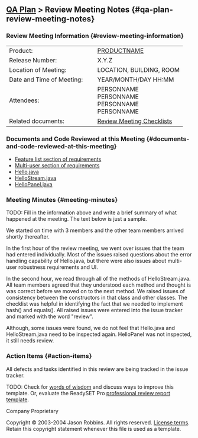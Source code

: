 [QA Plan](qa-plan.html) &gt; Review Meeting Notes {#qa-plan-review-meeting-notes}
-------------------------------------------------

### Review Meeting Information {#review-meeting-information}

<table>
<colgroup>
<col width="50%" />
<col width="50%" />
</colgroup>
<tbody>
<tr class="odd">
<td>Product:</td>
<td><a href="http://www.COMPANY.com/products/PRODUCTNAME/">PRODUCTNAME</a></td>
</tr>
<tr class="even">
<td>Release Number:</td>
<td>X.Y.Z</td>
</tr>
<tr class="odd">
<td>Location of Meeting:</td>
<td>LOCATION, BUILDING, ROOM</td>
</tr>
<tr class="even">
<td>Date and Time of Meeting:</td>
<td>YEAR/MONTH/DAY HH:MM</td>
</tr>
<tr class="odd">
<td>Attendees:</td>
<td><div>
PERSONNAME
</div>
<div>
PERSONNAME
</div>
<div>
PERSONNAME
</div>
<div>
PERSONNAME
</div></td>
</tr>
<tr class="even">
<td>Related documents:</td>
<td><div>
<a href="review-meeting-checklists.html">Review Meeting Checklists</a>
</div></td>
</tr>
</tbody>
</table>

### Documents and Code Reviewed at this Meeting {#documents-and-code-reviewed-at-this-meeting}

-   [Feature list section of
    requirements](/requirements.html#functional)
-   [Multi-user section of requirements](/requirements.html#multiuser)
-   [Hello.java](/source/browse/PROJECTNAME/src/Hello.java)
-   [HelloStream.java](/source/browse/PROJECTNAME/src/HelloStream.java)
-   [HelloPanel.java](/source/browse/PROJECTNAME/src/HelloPanel.java)

### Meeting Minutes {#meeting-minutes}

TODO: Fill in the information above and write a brief summary of what
happened at the meeting. The text below is just a sample.

We started on time with 3 members and the other team members arrived
shortly thereafter.

In the first hour of the review meeting, we went over issues that the
team had entered individually. Most of the issues raised questions about
the error handling capability of Hello.java, but there were also issues
about multi-user robustness requirements and UI.

In the second hour, we read through all of the methods of
HelloStream.java. All team members agreed that they understood each
method and thought is was correct before we moved on to the next method.
We raised issues of consistency between the constructors in that class
and other classes. The checklist was helpful in identifying the fact
that we needed to implement hash() and equals(). All raised issues were
entered into the issue tracker and marked with the word "review".

Although, some issues were found, we do not feel that Hello.java and
HelloStream.java need to be inspected again. HelloPanel was not
inspected, it still needs review.

### Action Items {#action-items}

All defects and tasks identified in this review are being tracked in the
issue tracker.

TODO: Check for [words of
wisdom](http://readyset.tigris.org/words-of-wisdom/review-meeting-notes.html)
and discuss ways to improve this template. Or, evaluate the ReadySET Pro
[professional review report
template](http://www.readysetpro.com/ "pro use case template and sample test plan").

Company Proprietary

Copyright © 2003-2004 Jason Robbins. All rights reserved. [License
terms](readyset-license.html). Retain this copyright statement whenever
this file is used as a template.


